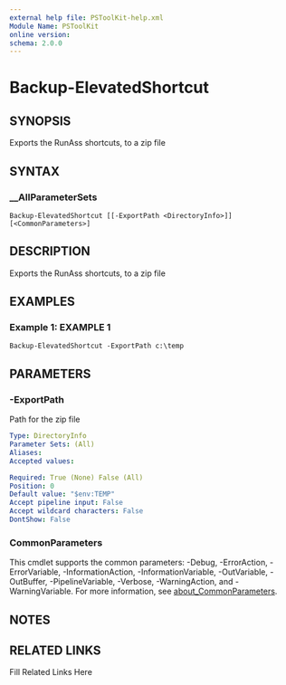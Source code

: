 ```yaml
---
external help file: PSToolKit-help.xml
Module Name: PSToolKit
online version: 
schema: 2.0.0
---
```


# Backup-ElevatedShortcut

## SYNOPSIS

Exports the RunAss shortcuts, to a zip file

## SYNTAX

### __AllParameterSets

```
Backup-ElevatedShortcut [[-ExportPath <DirectoryInfo>]] [<CommonParameters>]
```

## DESCRIPTION

Exports the RunAss shortcuts, to a zip file


## EXAMPLES

### Example 1: EXAMPLE 1

```
Backup-ElevatedShortcut -ExportPath c:\temp
```








## PARAMETERS

### -ExportPath

Path for the zip file

```yaml
Type: DirectoryInfo
Parameter Sets: (All)
Aliases: 
Accepted values: 

Required: True (None) False (All)
Position: 0
Default value: "$env:TEMP"
Accept pipeline input: False
Accept wildcard characters: False
DontShow: False
```


### CommonParameters

This cmdlet supports the common parameters: -Debug, -ErrorAction, -ErrorVariable, -InformationAction, -InformationVariable, -OutVariable, -OutBuffer, -PipelineVariable, -Verbose, -WarningAction, and -WarningVariable. For more information, see [about_CommonParameters](http://go.microsoft.com/fwlink/?LinkID=113216).

## NOTES



## RELATED LINKS

Fill Related Links Here

